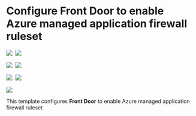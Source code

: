 # Configure Front Door to enable Azure managed application firewall ruleset 

<IMG SRC="https://azbotstorage.blob.core.windows.net/badges/201-front-door-managed-waf-ruleset/PublicLastTestDate.svg" />&nbsp;
<IMG SRC="https://azbotstorage.blob.core.windows.net/badges/201-front-door-managed-waf-ruleset/PublicDeployment.svg" />&nbsp;

<IMG SRC="https://azbotstorage.blob.core.windows.net/badges/201-front-door-managed-waf-ruleset/FairfaxLastTestDate.svg" />&nbsp;
<IMG SRC="https://azbotstorage.blob.core.windows.net/badges/201-front-door-managed-waf-ruleset/FairfaxDeployment.svg" />&nbsp;

<IMG SRC="https://azbotstorage.blob.core.windows.net/badges/201-front-door-managed-waf-ruleset/BestPracticeResult.svg" />&nbsp;
<IMG SRC="https://azbotstorage.blob.core.windows.net/badges/201-front-door-managed-waf-ruleset/CredScanResult.svg" />&nbsp;

<a href="https://portal.azure.com/#create/Microsoft.Template/uri/https%3A%2F%2Fraw.githubusercontent.com%2FAzure%2Fazure-quickstart-templates%2Fmaster%2F201-front-door-managed-waf-ruleset%2Fazuredeploy.json" target="_blank">
    <img src="http://azuredeploy.net/deploybutton.png"/>
</a>

This template configures **Front Door** to enable Azure managed application firewall ruleset 
